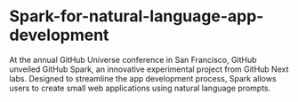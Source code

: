 # Spark-for-natural-language-app-development
At the annual GitHub Universe conference in San Francisco, GitHub unveiled GitHub Spark, an innovative experimental project from GitHub Next labs. Designed to streamline the app development process, Spark allows users to create small web applications using natural language prompts.
